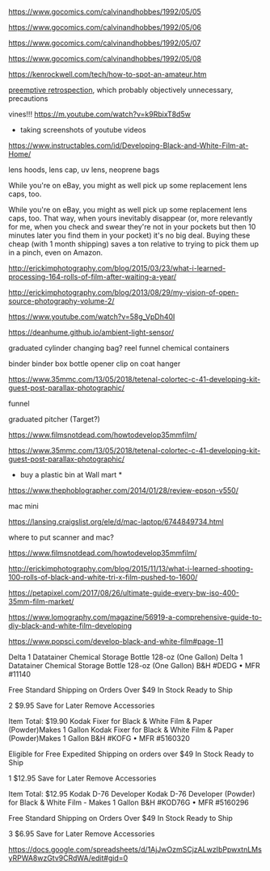 https://www.gocomics.com/calvinandhobbes/1992/05/05

https://www.gocomics.com/calvinandhobbes/1992/05/06

https://www.gocomics.com/calvinandhobbes/1992/05/07

https://www.gocomics.com/calvinandhobbes/1992/05/08

https://kenrockwell.com/tech/how-to-spot-an-amateur.htm

[preemptive retrospection](https://scholarsarchive.byu.edu/etd/1688), which probably objectively unnecessary, precautions

vines!!!
https://m.youtube.com/watch?v=k9RbixT8d5w
* taking screenshots of youtube videos

https://www.instructables.com/id/Developing-Black-and-White-Film-at-Home/

lens hoods, lens cap, uv lens, neoprene bags

While you're on eBay, you might as well pick up some replacement lens caps, too.

While you're on eBay, you might as well pick up some replacement lens caps, too.
That way, when yours inevitably disappear (or, more relevantly for me, when you check and swear they're not in your pockets but then 10 minutes later you find them in your pocket) it's no big deal.
Buying these cheap (with 1 month shipping) saves a ton relative to trying to pick them up in a pinch, even on Amazon.

http://erickimphotography.com/blog/2015/03/23/what-i-learned-processing-164-rolls-of-film-after-waiting-a-year/

http://erickimphotography.com/blog/2013/08/29/my-vision-of-open-source-photography-volume-2/

https://www.youtube.com/watch?v=58g_VpDh40I

https://deanhume.github.io/ambient-light-sensor/

graduated cylinder
changing bag?
reel
funnel
chemical containers

binder
binder box
bottle opener
clip on coat hanger

https://www.35mmc.com/13/05/2018/tetenal-colortec-c-41-developing-kit-guest-post-parallax-photographic/

funnel

graduated pitcher (Target?)

https://www.filmsnotdead.com/howtodevelop35mmfilm/

https://www.35mmc.com/13/05/2018/tetenal-colortec-c-41-developing-kit-guest-post-parallax-photographic/

* buy a plastic bin at Wall mart *

https://www.thephoblographer.com/2014/01/28/review-epson-v550/

mac mini

https://lansing.craigslist.org/ele/d/mac-laptop/6744849734.html

where to put scanner and mac?

https://www.filmsnotdead.com/howtodevelop35mmfilm/

http://erickimphotography.com/blog/2015/11/13/what-i-learned-shooting-100-rolls-of-black-and-white-tri-x-film-pushed-to-1600/

https://petapixel.com/2017/08/26/ultimate-guide-every-bw-iso-400-35mm-film-market/

https://www.lomography.com/magazine/56919-a-comprehensive-guide-to-diy-black-and-white-film-developing

https://www.popsci.com/develop-black-and-white-film#page-11


Delta 1 Datatainer Chemical Storage Bottle 128-oz (One Gallon)
Delta 1 Datatainer Chemical Storage Bottle 128-oz (One Gallon)
B&H #DEDG • MFR #11140

Free Standard Shipping on Orders Over $49
In Stock
Ready to Ship

2
$9.95  Save for Later   Remove
Accessories

Item Total:
$19.90
 Kodak Fixer for Black & White Film & Paper (Powder)Makes 1 Gallon
Kodak Fixer for Black & White Film & Paper (Powder)Makes 1 Gallon
B&H #KOFG • MFR #5160320

Eligible for Free Expedited Shipping on orders over $49
In Stock
Ready to Ship

1
$12.95  Save for Later   Remove
Accessories

Item Total:
$12.95
 Kodak D-76 Developer
Kodak D-76 Developer (Powder) for Black & White Film - Makes 1 Gallon
B&H #KOD76G • MFR #5160296

Free Standard Shipping on Orders Over $49
In Stock
Ready to Ship

3
$6.95  Save for Later   Remove
Accessories

https://docs.google.com/spreadsheets/d/1AjJwOzmSCjzALwzIbPpwxtnLMsyRPWA8wzGtv9CRdWA/edit#gid=0
